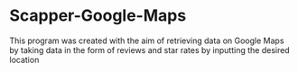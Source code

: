 # Scapper-Google-Maps
This program was created with the aim of retrieving data on Google Maps by taking data in the form of reviews and star rates by inputting the desired location


